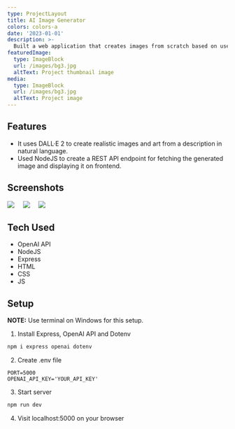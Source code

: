 ```yaml
---
type: ProjectLayout
title: AI Image Generator
colors: colors-a
date: '2023-01-01'
description: >-
  Built a web application that creates images from scratch based on user‑provided text. It uses DALL·E 2 to create realistic images.
featuredImage:
  type: ImageBlock
  url: /images/bg3.jpg
  altText: Project thumbnail image
media:
  type: ImageBlock
  url: /images/bg3.jpg
  altText: Project image
---
```


## Features

- It uses DALL·E 2 to create realistic images and art from a description in natural language.
- Used NodeJS to create a REST API endpoint for fetching the generated image and displaying it on frontend.

## Screenshots

<img src='/images/aiimage/sc1.png'>&nbsp;&nbsp;&nbsp;&nbsp;
<img src='/images/aiimage/sc2.png'>&nbsp;&nbsp;&nbsp;&nbsp;
<img src='/images/aiimage/sc3.png'>

## Tech Used

- OpenAI API
- NodeJS
- Express
- HTML
- CSS
- JS

## Setup

**NOTE:** Use terminal on Windows for this setup.

1. Install Express, OpenAI API and Dotenv

```bash
npm i express openai dotenv
```

2. Create .env file

```
PORT=5000
OPENAI_API_KEY='YOUR_API_KEY'
```

3. Start server

```bash
npm run dev
```

4.  Visit localhost:5000 on your browser
